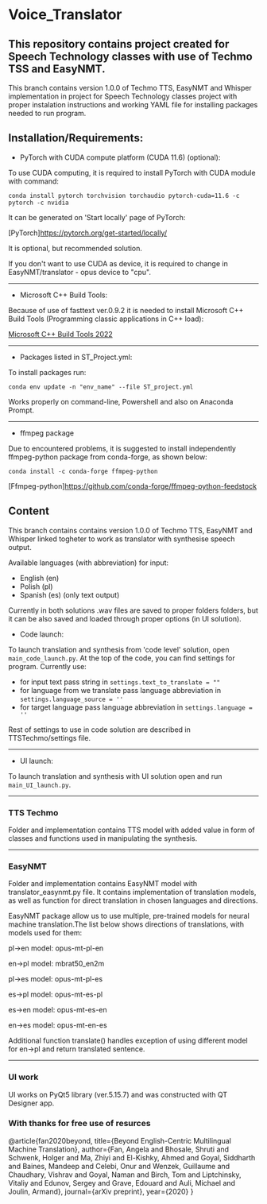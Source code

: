 # Voice_Translator

## This repository contains project created for Speech Technology classes with use of Techmo TSS and EasyNMT.

This branch contains version 1.0.0 of Techmo TTS, EasyNMT and Whisper implementation in project for Speech Technology classes project with proper instalation instructions and working YAML file for installing packages needed to run program. 

## Installation/Requirements:

- PyTorch with CUDA compute platform (CUDA 11.6) (optional):

To use CUDA computing, it is required to install PyTorch with CUDA module with command:

`conda install pytorch torchvision torchaudio pytorch-cuda=11.6 -c pytorch -c nvidia`

It can be generated on 'Start locally' page of PyTorch:

[PyTorch]https://pytorch.org/get-started/locally/

It is optional, but recommended solution.

If you don't want to use CUDA as device, it is required to change in EasyNMT/translator - opus device to "cpu".

---

- Microsoft C++ Build Tools:

Because of use of fasttext ver.0.9.2 it is needed to install Microsoft C++ Build Tools (Programming classic applications in C++ load):

[Microsoft C++ Build Tools 2022](https://visualstudio.microsoft.com/pl/visual-cpp-build-tools/)

---

- Packages listed in ST_Project.yml:

To install packages run:

`conda env update -n "env_name" --file ST_project.yml`

Works properly on command-line, Powershell and also on Anaconda Prompt.

---

- ffmpeg package

Due to encountered problems, it is suggested to install independently ffmpeg-python package from conda-forge, as shown below:

`conda install -c conda-forge ffmpeg-python`

[Ffmpeg-python]https://github.com/conda-forge/ffmpeg-python-feedstock

## Content

This branch contains contains version 1.0.0 of Techmo TTS, EasyNMT and Whisper linked togheter to work as translator with synthesise speech output.

Available languages (with abbreviation) for input:
- English (en)
- Polish (pl)
- Spanish (es) (only text output)

Currently in both solutions .wav files are saved to proper folders folders, but it can be also saved and loaded through proper options (in UI solution).

- Code launch:

To launch translation and synthesis from 'code level' solution, open `main_code_launch.py`.
At the top of the code, you can find settings for program. 
Currently use:
- for input text pass string in `settings.text_to_translate = ""`
- for language from we translate pass language abbreviation in `settings.language_source = ''`
- for target language pass language abbreviation in `settings.language = ''`

Rest of settings to use in code solution are described in TTSTechmo/settings file.

---

- UI launch:

To launch translation and synthesis with UI solution open and run `main_UI_launch.py`.

---

### TTS Techmo

Folder and implementation contains TTS model with added value in form of classes and functions used in manipulating the synthesis.

---

### EasyNMT

Folder and implementation contains EasyNMT model with translator_easynmt.py file. It contains implementation of translation models, as well as function for direct translation in chosen languages and directions.

EasyNMT package allow us to use multiple, pre-trained models for neural machine translation.The list below shows directions of translations, with models used for them:

pl->en  model: opus-mt-pl-en

en->pl  model: mbrat50_en2m

pl->es  model: opus-mt-pl-es

es->pl  model: opus-mt-es-pl

es->en  model: opus-mt-es-en

en->es  model: opus-mt-en-es

Additional function translate() handles exception of using different model for en->pl and return translated sentence.

---

### UI work

UI works on PyQt5 library (ver.5.15.7) and was constructed with QT Designer app.

### With thanks for free use of resurces

@article{fan2020beyond,
  title={Beyond English-Centric Multilingual Machine Translation},
  author={Fan, Angela and Bhosale, Shruti and Schwenk, Holger and Ma, Zhiyi and El-Kishky, Ahmed and Goyal, Siddharth and Baines, Mandeep and Celebi, Onur and Wenzek, Guillaume and Chaudhary, Vishrav and Goyal, Naman and Birch, Tom and Liptchinsky, Vitaliy and Edunov, Sergey and Grave, Edouard and Auli, Michael and Joulin, Armand},
  journal={arXiv preprint},
  year={2020}
}
